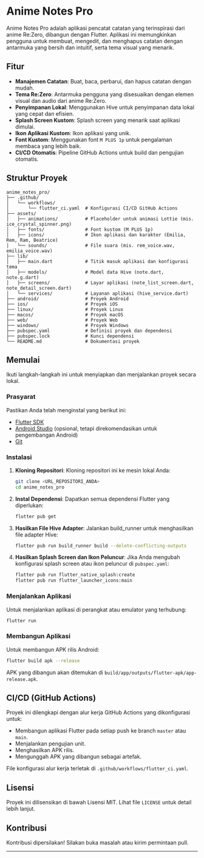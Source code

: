 # Anime Notes Pro

Anime Notes Pro adalah aplikasi pencatat catatan yang terinspirasi dari anime Re:Zero, dibangun dengan Flutter. Aplikasi ini memungkinkan pengguna untuk membuat, mengedit, dan menghapus catatan dengan antarmuka yang bersih dan intuitif, serta tema visual yang menarik.

## Fitur

- **Manajemen Catatan**: Buat, baca, perbarui, dan hapus catatan dengan mudah.
- **Tema Re:Zero**: Antarmuka pengguna yang disesuaikan dengan elemen visual dan audio dari anime Re:Zero.
- **Penyimpanan Lokal**: Menggunakan Hive untuk penyimpanan data lokal yang cepat dan efisien.
- **Splash Screen Kustom**: Splash screen yang menarik saat aplikasi dimulai.
- **Ikon Aplikasi Kustom**: Ikon aplikasi yang unik.
- **Font Kustom**: Menggunakan font `M PLUS 1p` untuk pengalaman membaca yang lebih baik.
- **CI/CD Otomatis**: Pipeline GitHub Actions untuk build dan pengujian otomatis.

## Struktur Proyek

```
anime_notes_pro/
├── .github/
│   └── workflows/
│       └── flutter_ci.yaml  # Konfigurasi CI/CD GitHub Actions
├── assets/
│   ├── animations/          # Placeholder untuk animasi Lottie (mis. ice_crystal_spinner.png)
│   ├── fonts/               # Font kustom (M PLUS 1p)
│   ├── icons/               # Ikon aplikasi dan karakter (Emilia, Rem, Ram, Beatrice)
│   └── sounds/              # File suara (mis. rem_voice.wav, emilia_voice.wav)
├── lib/
│   ├── main.dart            # Titik masuk aplikasi dan konfigurasi tema
│   ├── models/              # Model data Hive (note.dart, note.g.dart)
│   ├── screens/             # Layar aplikasi (note_list_screen.dart, note_detail_screen.dart)
│   └── services/            # Layanan aplikasi (hive_service.dart)
├── android/                 # Proyek Android
├── ios/                     # Proyek iOS
├── linux/                   # Proyek Linux
├── macos/                   # Proyek macOS
├── web/                     # Proyek Web
├── windows/                 # Proyek Windows
├── pubspec.yaml             # Definisi proyek dan dependensi
├── pubspec.lock             # Kunci dependensi
└── README.md                # Dokumentasi proyek
```

## Memulai

Ikuti langkah-langkah ini untuk menyiapkan dan menjalankan proyek secara lokal.

### Prasyarat

Pastikan Anda telah menginstal yang berikut ini:

- [Flutter SDK](https://flutter.dev/docs/get-started/install)
- [Android Studio](https://developer.android.com/studio) (opsional, tetapi direkomendasikan untuk pengembangan Android)
- [Git](https://git-scm.com/book/en/v2/Getting-Started-Installing-Git)

### Instalasi

1.  **Kloning Repositori**: Kloning repositori ini ke mesin lokal Anda:
    ```bash
    git clone <URL_REPOSITORI_ANDA>
    cd anime_notes_pro
    ```

2.  **Instal Dependensi**: Dapatkan semua dependensi Flutter yang diperlukan:
    ```bash
    flutter pub get
    ```

3.  **Hasilkan File Hive Adapter**: Jalankan build_runner untuk menghasilkan file adapter Hive:
    ```bash
    flutter pub run build_runner build --delete-conflicting-outputs
    ```

4.  **Hasilkan Splash Screen dan Ikon Peluncur**: Jika Anda mengubah konfigurasi splash screen atau ikon peluncur di `pubspec.yaml`:
    ```bash
    flutter pub run flutter_native_splash:create
    flutter pub run flutter_launcher_icons:main
    ```

### Menjalankan Aplikasi

Untuk menjalankan aplikasi di perangkat atau emulator yang terhubung:

```bash
flutter run
```

### Membangun Aplikasi

Untuk membangun APK rilis Android:

```bash
flutter build apk --release
```

APK yang dibangun akan ditemukan di `build/app/outputs/flutter-apk/app-release.apk`.

## CI/CD (GitHub Actions)

Proyek ini dilengkapi dengan alur kerja GitHub Actions yang dikonfigurasi untuk:

- Membangun aplikasi Flutter pada setiap push ke branch `master` atau `main`.
- Menjalankan pengujian unit.
- Menghasilkan APK rilis.
- Mengunggah APK yang dibangun sebagai artefak.

File konfigurasi alur kerja terletak di `.github/workflows/flutter_ci.yaml`.

## Lisensi

Proyek ini dilisensikan di bawah Lisensi MIT. Lihat file `LICENSE` untuk detail lebih lanjut.

## Kontribusi

Kontribusi dipersilakan! Silakan buka masalah atau kirim permintaan pull.

---

